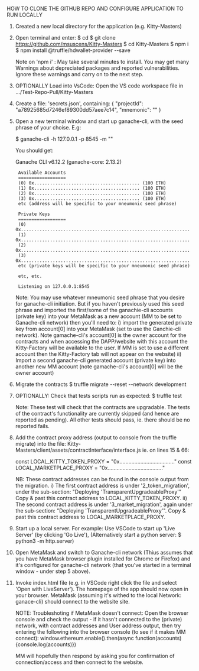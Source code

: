 
HOW TO CLONE THE GITHUB REPO AND CONFIGURE APPLICATION TO RUN LOCALLY

1. Created a new local directory for the application (e.g. Kitty-Masters)

2. Open terminal and enter:
    $ cd <your Kitty-Masters directory>
    $ git clone https://github.com/msuscens/Kitty-Masters
    $ cd Kitty-Masters
    $ npm i
    $ npm install @truffle/hdwallet-provider --save

    Note on 'npm i' : May take several minutes to install.  You may get many 
        Warnings about depreciated packages and reported vulnerabilities.
        Ignore these warnings and carry on to the next step.

3. OPTIONALLY Load into VsCode: Open the VS code workspace file in .../Test-Repo-Pull/Kitty-Masters

4. Create a file: 'secrets.json', containing:
    {
        "projectId": "a78925685d7246ef89300dd57aee7c14",
        "mnemonic": "<Insert your MetaMask seed phrase here>"
    }

5. Open a new terminal window and start up ganache-cli, with the
    seed phrase of your choise.  E.g:

    $ ganache-cli -h 127.0.0.1 -p 8545 -m "<your choosen mneumonic seed phrase>"

    You should get:

    Ganache CLI v6.12.2 (ganache-core: 2.13.2)

        Available Accounts
        ==================
        (0) 0x........................................ (100 ETH)
        (1) 0x........................................ (100 ETH)
        (2) 0x........................................ (100 ETH)
        (3) 0x........................................ (100 ETH)
        etc (address will be specific to your mneumonic seed phrase)

        Private Keys
        ==================
        (0) 0x................................................................
        (1) 0x................................................................
        (2) 0x................................................................
        (3) 0x................................................................
        etc (private keys will be specific to your mneumonic seed phrase)

        etc, etc.

        Listening on 127.0.0.1:8545

    Note: You may use whatever mneumonic seed phrase that you desire for ganache-cli initiation.
    But if you haven't previously used this seed phrase and imported the first/some of the
    ganachie-cli accounts (private key) into your MetaMask as a new account (MM to be set to 
    Ganache-cli network) then you'll need to:
        i) import the generated private key from account[0] into your MetaMask (set to use the
        Ganchie-cli network).   Note gamache-cli's account[0] is the owner account for the contracts
        and when accessing the DAPP/website with this account the Kitty-Factory will be available to
        the user.  If MM is set to use a different account then the Kitty-Factory tab will not appear
        on the website)
        ii) Import a second ganache-cli generated account (private key) into another new MM account
        (note gamache-cli's account[0] will be the owner account)


6. Migrate the contracts
    $ truffle migrate --reset --network development

7. OPTIONALLY: Check that tests scripts run as expected:
    $ truffle test

    Note: These test will check that the contracts are upgradable.
    The tests of the contract's functionality are currently skipped
    (and hence are reported as pending). All other tests should pass,
    ie. there should be no reported fails.

8. Add the contract proxy address (output to console from the truffle migrate)
    into the file: Kitty-Masters/client/assets/contractInterface/interface.js
    ie. on lines 15 & 66:

    const LOCAL_KITTY_TOKEN_PROXY = "0x....................................."
    const LOCAL_MARKETPLACE_PROXY = "0x....................................."

    NB: These contract addresses can be found in the console output from the 
        migration.
        i) The first contract address is under '2_token_migration',
        under the sub-section: "Deploying 'TransparentUpgradeableProxy'"  
        Copy & past this contract address to LOCAL_KITTY_TOKEN_PROXY.
        ii) The second contract address is under '3_market_migration', again
        under the sub-section: "Deploying 'TransparentUpgradeableProxy'".
        Copy & past this contract address to LOCAL_MARKETPLACE_PROXY.

9. Start up a local server.  For example:
    Use VSCode to start up 'Live Server' (by clicking 'Go Live'), 
    (Alternatively start a python server: $ python3 -m http.server)

10. Open MetaMask and switch to Ganache-cli network
    (Thius assumes that you have MetaMask browser plugin installed for
    Chrome or Firefox) and it's configured for ganache-cli network (that
    you've started in a terminal window - under step 5 above).

11. Invoke index.html file (e.g. in VSCode right click the file and select 
    'Open with LiveServer').  The homepage of the app should now open in
    your browser.  MetaMask (assuming it's withed to the local Network:
    ganace-cli) should connect to the website site.

    NOTE: Troubleshoting if MetaMask doesn't connect:
    Open the browser console and check the output - if it hasn't
    connected to the (private) network, with contract addresses and
    User address output, then try entering the following into the
    browser console (to see if it makes MM connect):
    window.ethereum.enable().then(async function(accounts){console.log(accounts)})
    
    MM will hopefully then respond by asking you for confirmation of
    connection/access and then connect to the website.
